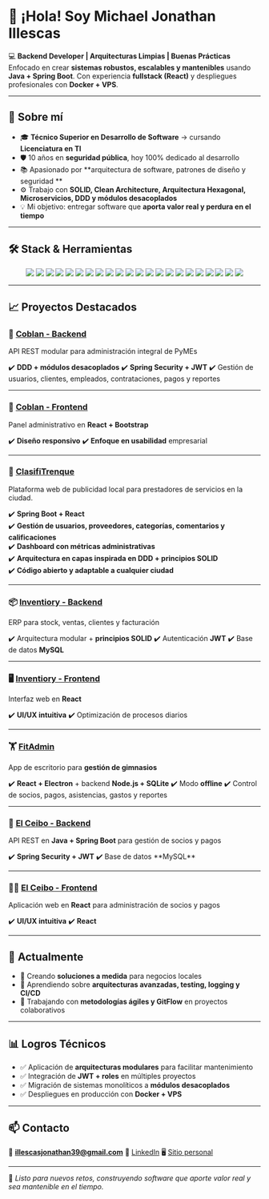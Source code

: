 # 👋 ¡Hola! Soy **Michael Jonathan Illescas**

💻 **Backend Developer | Arquitecturas Limpias | Buenas Prácticas**
Enfocado en crear **sistemas robustos, escalables y mantenibles** usando **Java + Spring Boot**.
Con experiencia **fullstack (React)** y despliegues profesionales con **Docker + VPS**.

---

## 🚀 Sobre mí

* 🎓 **Técnico Superior en Desarrollo de Software** → cursando **Licenciatura en TI**
* 🛡️ 10 años en **seguridad pública**, hoy 100% dedicado al desarrollo
* 📚 Apasionado por \*\*arquitectura de software, patrones de diseño y seguridad \*\*
* ⚙️ Trabajo con **SOLID, Clean Architecture, Arquitectura Hexagonal, Microservicios, DDD y módulos desacoplados**
* 💡 Mi objetivo: entregar software que **aporta valor real y perdura en el tiempo**

---

## 🛠️ Stack & Herramientas

<p align="center">
  <img src="https://img.shields.io/badge/Java-ED8B00?style=for-the-badge&logo=openjdk&logoColor=white"/>
  <img src="https://img.shields.io/badge/Spring_Boot-6DB33F?style=for-the-badge&logo=springboot&logoColor=white"/>
  <img src="https://img.shields.io/badge/Spring_Security-6DB33F?style=for-the-badge&logo=springsecurity&logoColor=white"/>
  <img src="https://img.shields.io/badge/Spring_Data_JPA-59666C?style=for-the-badge&logo=spring&logoColor=white"/>
  <img src="https://img.shields.io/badge/Hibernate-59666C?style=for-the-badge&logo=hibernate&logoColor=white"/>
  <img src="https://img.shields.io/badge/React-20232A?style=for-the-badge&logo=react&logoColor=61DAFB"/>
  <img src="https://img.shields.io/badge/React_Query-FF4154?style=for-the-badge&logo=reactquery&logoColor=white"/>
  <img src="https://img.shields.io/badge/Axios-5A29E4?style=for-the-badge&logo=axios&logoColor=white"/>
  <img src="https://img.shields.io/badge/Bootstrap-563D7C?style=for-the-badge&logo=bootstrap&logoColor=white"/>
  <img src="https://img.shields.io/badge/Chart.js-FF6384?style=for-the-badge&logo=chartdotjs&logoColor=white"/>
  <img src="https://img.shields.io/badge/Thymeleaf-005F0F?style=for-the-badge&logo=thymeleaf&logoColor=white"/>
  <img src="https://img.shields.io/badge/MySQL-005C84?style=for-the-badge&logo=mysql&logoColor=white"/>
  <img src="https://img.shields.io/badge/PostgreSQL-316192?style=for-the-badge&logo=postgresql&logoColor=white"/>
  <img src="https://img.shields.io/badge/SQLite-07405E?style=for-the-badge&logo=sqlite&logoColor=white"/>
  <img src="https://img.shields.io/badge/Electron-47848F?style=for-the-badge&logo=electron&logoColor=white"/>
  <img src="https://img.shields.io/badge/JUnit-25A162?style=for-the-badge&logo=junit5&logoColor=white"/>
  <img src="https://img.shields.io/badge/Mockito-CA2136?style=for-the-badge&logo=java&logoColor=white"/>
  <img src="https://img.shields.io/badge/Docker-2496ED?style=for-the-badge&logo=docker&logoColor=white"/>
  <img src="https://img.shields.io/badge/Nginx-009639?style=for-the-badge&logo=nginx&logoColor=white"/>
  <img src="https://img.shields.io/badge/Swagger-85EA2D?style=for-the-badge&logo=swagger&logoColor=black"/>
  <img src="https://img.shields.io/badge/Postman-FF6C37?style=for-the-badge&logo=postman&logoColor=white"/>
  <img src="https://img.shields.io/badge/Git-F05032?style=for-the-badge&logo=git&logoColor=white"/>
</p>


---

## 📈 Proyectos Destacados

### 🔧 [Coblan - Backend](https://github.com/MichaelIllescas/coblan-system-admin-backend)

API REST modular para administración integral de PyMEs

✔️ **DDD + módulos desacoplados**
✔️ **Spring Security + JWT**
✔️ Gestión de usuarios, clientes, empleados, contrataciones, pagos y reportes

---

### 🎨 [Coblan - Frontend](https://github.com/MichaelIllescas/coblan-system-admin-fronted)

Panel administrativo en **React + Bootstrap** 

✔️ **Diseño responsivo**
✔️ **Enfoque en usabilidad** empresarial

---

### 📢 [ClasifiTrenque](https://github.com/MichaelIllescas/web-advertising-system)

Plataforma web de publicidad local para prestadores de servicios en la ciudad.  

✔️ **Spring Boot + React**  
✔️ **Gestión de usuarios, proveedores, categorías, comentarios y calificaciones**  
✔️ **Dashboard con métricas administrativas**  
✔️ **Arquitectura en capas inspirada en DDD + principios SOLID**  
✔️ **Código abierto y adaptable a cualquier ciudad**  

---

### 📦 [Inventiory - Backend](https://github.com/MichaelIllescas/inventiory-backend)

ERP para stock, ventas, clientes y facturación

✔️ Arquitectura modular + **principios SOLID**
✔️ Autenticación **JWT**
✔️ Base de datos **MySQL**

---

### 🖥️ [Inventiory - Frontend](https://github.com/MichaelIllescas/inventiory-frontend)

Interfaz web en **React**

✔️ **UI/UX intuitiva**
✔️ Optimización de procesos diarios

---

### 🏋️ [FitAdmin](https://github.com/MichaelIllescas/fitAdmin)

App de escritorio para **gestión de gimnasios**

✔️ **React + Electron** + backend **Node.js + SQLite**
✔️ Modo **offline**
✔️ Control de socios, pagos, asistencias, gastos y reportes

---

### 🏢 [El Ceibo - Backend](https://github.com/MichaelIllescas/el-ceibo-backEnd)

API REST en **Java + Spring Boot** para gestión de socios y pagos

✔️ **Spring Security + JWT** &#x20;
✔️ Base de datos \*\*MySQL\*\* &#x20;

---

### 🧑‍🎓 [El Ceibo - Frontend](https://github.com/MichaelIllescas/el-ceibo-frontEnd)

Aplicación web en **React** para administración de socios y pagos

✔️ **UI/UX intuitiva**
✔️ **React**

---

## 🌱 Actualmente

* 🚀 Creando **soluciones a medida** para negocios locales
* 📖 Aprendiendo sobre **arquitecturas avanzadas, testing, logging y CI/CD**
* 🤝 Trabajando con **metodologías ágiles y GitFlow** en proyectos colaborativos

---

## 📊 Logros Técnicos

* ✅ Aplicación de **arquitecturas modulares** para facilitar mantenimiento
* ✅ Integración de **JWT + roles** en múltiples proyectos
* ✅ Migración de sistemas monolíticos a **módulos desacoplados**
* ✅ Despliegues en producción con **Docker + VPS**

---

## 📫 Contacto

📧 **[illescasjonathan39@gmail.com](mailto:illescasjonathan39@gmail.com)**
💼 [LinkedIn](https://linkedin.com/in/michael-jonathan-illescas)
🖥️ [Sitio personal](https://mji.imperial-net.com)

---

💬 *Listo para nuevos retos, construyendo software que aporte valor real y sea mantenible en el tiempo.*
